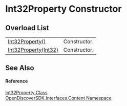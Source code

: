 # Int32Property Constructor


## Overload List
<table>
<tr>
<td><a href="ebca4326-f6b6-7d51-d143-f19f9fc917db">Int32Property()</a></td>
<td>Constructor.</td></tr>
<tr>
<td><a href="0de1e553-96dc-87d6-2d37-ca630c526476">Int32Property(Int32)</a></td>
<td>Constructor.</td></tr>
</table>

## See Also


#### Reference
<a href="1b7159d8-d8b4-e597-c0a6-58a31d9bd33d">Int32Property Class</a>  
<a href="79f11d04-c275-b915-db5b-ab2227989555">OpenDiscoverSDK.Interfaces.Content Namespace</a>  
